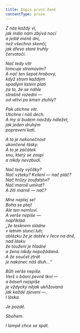 ```yaml
---
title: Dopis první ženě
contentType: prose
---
```


<section>

_Z nás každý ví,  
jak málo nám zbývá nocí  
a ještě méně dní,  
než všechno skončí,  
jak dřevo staré truhly  
červotoči._

</section>

<section>

_Nač tedy vítr  
lomcuje stromovím?  
A nač ten šepot hrobový,  
když strom každým  
spadlým listem platí  
za to, že se náhle  
strašně rozední —  
od větví po kmen ztuhlý?_

</section>

<section>

_Pak utichne vítr.  
Utichne i náš dech.  
A my si budem navždy náležet,  
jak jeden druhým  
popravení kati._

</section>

<section>

_A to je nekonečnost  
ukončené lásky.  
A to je začátek  
snu, který se zaspí  
a nikdy nevzbudí._

</section>

<section>

_Nač tedy výčitky?  
Nač vzteky? Kvílení — nač pláč?  
Nač hrůzy zoufalství?  
Nač marně umírat?  
A žíti marně — nač?_

</section>

<section>

_Mne neptej se!  
Boha se ptej!  
Ale ten nemluví.  
A verše nepíše —  
například:  
„že tesknem sládne  
v letním slunci luh;  
oblázku že je dobře v řece na dně,  
nad lásku  
že toužení je hladné  
a žena nikdy nepožádaná.  
A že součet ztrát  
je nakonec náš dluh…“_

</section>

<section>

_Bůh verše nepíše.  
Verš v básni pevně tkví —  
a báseň nejspíše  
je vždycky nějak ukřižovaná  
jak každé zjevení —.  
I láska._

</section>

<section>

_Je pozdě._

</section>

<section>

_Sbohem._

</section>

<section>

_I lampě chce se spát._

</section>

